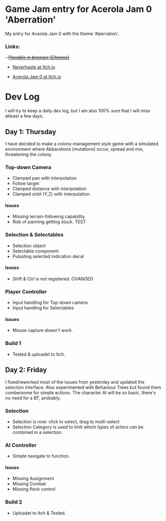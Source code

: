 # Game Jam entry for Acerola Jam 0 'Aberration'
My entry for Acerola Jam 0 with the theme 'Aberration'.

### Links:
~~- [Playable in browser (Chrome)](https://neverhaste.itch.io/aberration)~~
- [Neverhaste at Itch.io](https://neverhaste.itch.io/)

- [Acerola Jam 0 at Itch.io](https://itch.io/jam/acerola-jam-0)



# Dev Log
I will try to keep a daily dev log, but I am also 100% sure that I will miss atleast a few days.



## Day 1: Thursday
I have decided to make a colony-management style game with a simulated environment where Abbarations (mutations) occur, spread and mix, threatening the colony.

### Top-down Camera
- Clamped pan with interpolation
- Follow target
- Clamped distance with interpolation
- Clamped orbit (Y,Z) with interpolation

#### Issues
- Missing terrain-following capability.
- Risk of panning getting stuck. TEST

### Selection & Selectables
- Selection object
- Selectable component
- Pulsating selected indication decal

#### Issues
- Shift & Ctrl is not registered. CHANGED

### Player Controller
- Input handling for Top-down camera
- Input handling for Selectables

#### Issues
- Mouse capture doesn't work.

### Build 1
- Tested & uploadet to Itch.



## Day 2: Friday
I fixed/reworked most of the issues from yesterday and updated the selection interface.
Also experimented with Behaviour Trees but found them combersome for simple actions. The character AI will be so basic, there's no need for a BT, probably.

### Selection
- Selection is now: click to select, drag to multi-select.
- Selection Category is used to limit which types of actors can be combined in a selection.

### AI Controller
- Simple navigate to function.

#### Issues
- Missing Assignment
- Missing Combat
- Missing flock control

### Build 2
- Uploadet to Itch & Tested.

